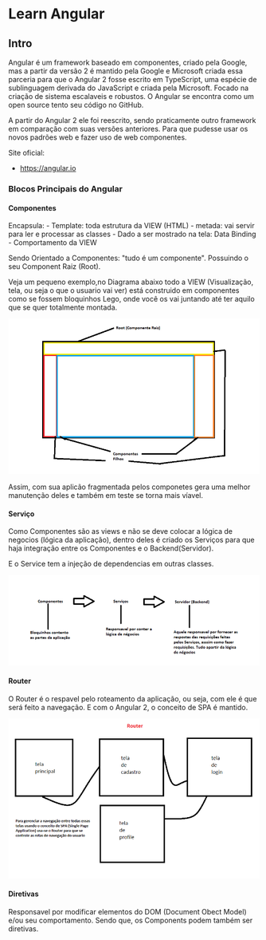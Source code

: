 # Learn Angular

## Intro

Angular é um framework baseado em componentes, criado pela Google, mas a partir da versão 2 é mantido pela Google e Microsoft criada essa parceria para que o Angular 2 fosse escrito em TypeScript, uma espécie de sublinguagem derivada do JavaScript e criada pela Microsoft.
Focado na criação de sistema escalaveis e robustos. O Angular se encontra como um open source tento seu código no GitHub.

A partir do Angular 2 ele foi reescrito, sendo praticamente outro framework em comparação com suas versões anteriores. Para que pudesse usar os novos padrões web e fazer uso de web componentes.

Site oficial:

- https://angular.io


### Blocos Principais do Angular

#### Componentes

Encapsula:
	- Template: toda estrutura da VIEW (HTML)
	- metada: vai servir para ler e processar as classes 
	- Dado a ser mostrado na tela: Data Binding
	- Comportamento da VIEW

Sendo Orientado a Componentes: "tudo é um componente". Possuindo o seu Component Raiz (Root).

Veja um pequeno exemplo,no Diagrama abaixo todo a VIEW (Visualização, tela, ou seja o que o usuario vai ver) 
está construido em componentes como se fossem bloquinhos Lego, onde você os vai juntando até ter aquilo que se quer totalmente montada.

![Diagrama Componentes](resources/components.png)

Assim, com sua aplicão fragmentada pelos componetes gera uma melhor manutenção deles e também em teste se torna mais víavel.


#### Serviço 
Como Componentes são as views e não se deve colocar a lógica de negocios (lógica da aplicação), dentro deles é criado 
os Serviços para que haja integração entre os Componentes e o Backend(Servidor).

E o Service tem a injeção de dependencias em outras classes.

![Diagrama Services](resources/services.png)


#### Router
O Router é o respavel pelo roteamento da aplicação, ou seja, com ele é que será feito a navegação. E com o Angular 2, o conceito de SPA é mantido.

![Diagrama Router](resources/router.png)

#### Diretivas
Responsavel por modificar elementos do DOM (Document Obect Model) e/ou seu comportamento. Sendo que, os Components podem também ser diretivas.
